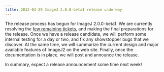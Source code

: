 ```yaml
---
title: 2012-03-29 ImageJ 2.0.0-beta1 release underway
---
```


The release process has begun for ImageJ 2.0.0-beta1. We are currently resolving the [few remaining tickets](http://trac.imagej.net/milestone/imagej2-b1-initial), and making the final preparations for the release. Once we have a release candidate, we will perform some internal testing for a day or two, and fix any showstopper bugs that we discover. At the same time, we will summarize the current design and major available features of ImageJ2 on the web site. Finally, once the documentation is in place, we will post and announce the release.

In summary, expect a release announcement some time next week!

 
